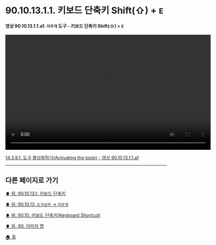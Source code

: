 # 90.10.13.1.1. 키보드 단축키 Shift(⇧) + `E`

<a id="90-10-13-01-01-a1"></a>

#### 영상 90.10.13.1.1.a1. `지우개` 도구 - 키보드 단축키 Shift(⇧) + `E`
<video controls="controls" width="640" height="360" src="https://github.com/wonder13662/gimp/assets/15767104/dc2902bd-32c7-4481-af13-47ccc31982ed"></video>

[14.3.9.1. 도구 활성화하기(Activating the tools) - 영상 90.10.13.1.1.a1](./14-03-09-01-activating_the_tool.md#90-10-13-01-01-a1)

***

## 다른 페이지로 가기

[⬆️ 위: 90.10.13.1. 키보드 단축키](./90-10-12-01-00-keyboard_shortcut.md)

[⬆️ 위: 90.10.13. `도구상자` → `지우개`](./90-10-13-00-tool_box-eraser.md)

[⬆️ 위: 90.10. 키보드 단축키(Keyboard Shortcut)](./90-10-00-keyboard_shortcut.md)

[⬆️ 위: 90. 이미지 맵](./90-00-image-map.md)

[🏠 홈](./00-home.md)
